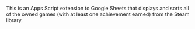 This is an Apps Script extension to Google Sheets that displays and sorts all of the owned games (with at least one achievement earned) from the Steam library.
